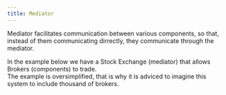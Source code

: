 ```yaml
---
title: Mediator
---
```


Mediator facilitates communication between various components, so that, instead of them communicating dirrectly, they communicate through the mediator.  

In the example below we have a Stock Exchange (mediator) that allows Brokers (components) to trade.  
The example is oversimplified, that is why it is adviced to imagine this system to include thousand of brokers.  